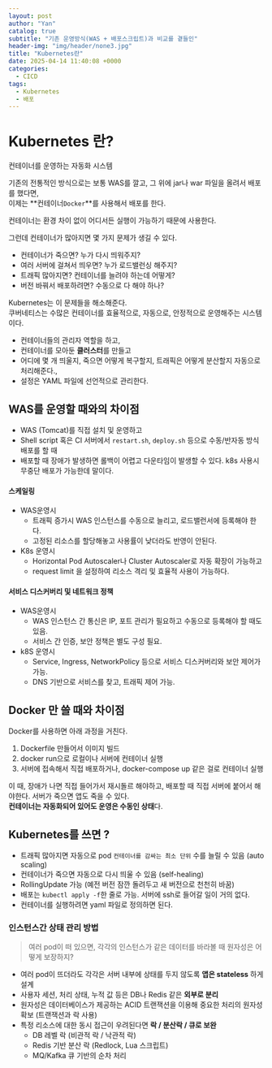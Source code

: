 ```yaml
---
layout: post
author: "Yan"
catalog: true
subtitle: "기존 운영방식(WAS + 배포스크립트)과 비교를 곁들인"
header-img: "img/header/none3.jpg"
title: "Kubernetes란"
date: 2025-04-14 11:40:08 +0000
categories:
  - CICD
tags:
  - Kubernetes
  - 배포
---
```


# Kubernetes 란?

컨테이너를 운영하는 자동화 시스템

기존의 전통적인 방식으로는 보통 WAS를 깔고, 그 위에 jar나 war 파일을 올려서 배포를 했다면,  
이제는 **컨테이너`Docker`**를 사용해서 배포를 한다.  

컨테이너는 환경 차이 없이 어디서든 실행이 가능하기 때문에 사용한다.  

그런데 컨테이너가 많아지면 몇 가지 문제가 생길 수 있다.  

- 컨테이너가 죽으면? 누가 다시 띄워주지?
- 여러 서버에 걸쳐서 띄우면? 누가 로드밸런싱 해주지?
- 트래픽 많아지면? 컨테이너를 늘려야 하는데 어떻게?
- 버전 바꿔서 배포하려면? 수동으로 다 해야 하나?

Kubernetes는 이 문제들을 해소해준다.  
쿠버네티스는 수많은 컨테이너를 효율적으로, 자동으로, 안정적으로 운영해주는 시스템이다.  

- 컨테이너들의 관리자 역할을 하고,
- 컨테이너를 모아둔 **클러스터**를 만들고
- 어디에 몇 개 띄울지, 죽으면 어떻게 복구할지, 트래픽은 어떻게 분산할지 자동으로 처리해준다.,
- 설정은 YAML 파일에 선언적으로 관리한다.

## WAS를 운영할 때와의 차이점

- WAS (Tomcat)를 직접 설치 및 운영하고
- Shell script  혹은 CI 서버에서 `restart.sh`, `deploy.sh` 등으로 수동/반자동 방식 배포를 할 때
- 배포할 때 장애가 발생하면 롤백이 어렵고 다운타임이 발생할 수 있다. k8s 사용시 무중단 배포가 가능한데 말이다.

#### 스케일링

- WAS운영시
  - 트래픽 증가시 WAS 인스턴스를 수동으로 늘리고, 로드밸런서에 등록해야 한다.
  - 고정된 리소스를 할당해놓고 사용률이 낮더라도 반영이 안된다.
- K8s 운영시
  - Horizontal Pod Autoscaler나 Cluster Autoscaler로 자동 확장이 가능하고
  - request limit 을 설정하여 리소스 격리 및 효율적 사용이 가능하다.

#### 서비스 디스커버리 및 네트워크 정책

- WAS운영시
  - WAS 인스턴스 간 통신은 IP, 포트 관리가 필요하고 수동으로 등록해야 할 때도 있음.
  - 서비스 간 인증, 보안 정책은 별도 구성 필요.
- k8S 운영시
  - Service, Ingress, NetworkPolicy 등으로 서비스 디스커버리와 보안 제어가 가능.
  - DNS 기반으로 서비스를 찾고, 트래픽 제어 가능.

## Docker 만 쓸 때와 차이점

Docker를 사용하면 아래 과정을 거친다.  

1. Dockerfile 만들어서 이미지 빌드
2. docker run으로 로컬이나 서버에 컨테이너 실행
3. 서버에 접속해서 직접 배포하거나, docker-compose up 같은 걸로 컨테이너 실행

이 때, 장애가 나면 직접 들어가서 재시돌르 해야하고, 배포할 때 직접 서버에 붙어서 해야한다. 서버가 죽으면 앱도 죽을 수 있다.  
**컨테이너는 자동화되어 있어도 운영은 수동인 상태**다.  

## Kubernetes를 쓰면 ?

- 트래픽 많아지면 자동으로 pod `컨테이너를 감싸는 최소 단위` 수를 늘릴 수 있음 (auto scaling)
- 컨테이너가 죽으면 자동으로 다시 띄울 수 있음 (self-healing)
- RollingUpdate 가능 (예전 버전 잠깐 돌려두고 새 버전으로 천천히 바꿈)
- 배포는 `kubectl apply -f`한 줄로 가능. 서버에 ssh로 들어갈 일이 거의 없다.
- 컨테이너를 실행하려면 yaml 파일로 정의하면 된다.

### 인스턴스간 상태 관리 방법

> 여러 pod이 떠 있으면, 각각의 인스턴스가 같은 데이터를 바라볼 때 원자성은 어떻게 보장하지?

- 여러 pod이 뜨더라도 각각은 서버 내부에 상태를 두지 않도록 **앱은 stateless** 하게 설계
- 사용자 세션, 처리 상태, 누적 값 등은 DB나 Redis 같은 **외부로 분리**
- 원자성은 데이터베이스가 제공하는 ACID 트랜잭션을 이용해 중요한 처리의 원자성 확보 (트랜잭션과 락 사용)
- 특정 리소스에 대한 동시 접근이 우려된다면 **락 / 분산락 / 큐로 보완**
  - DB 레벨 락 (비관적 락 / 낙관적 락)
  - Redis 기반 분산 락 (Redlock, Lua 스크립트)
  - MQ/Kafka 큐 기반의 순차 처리
